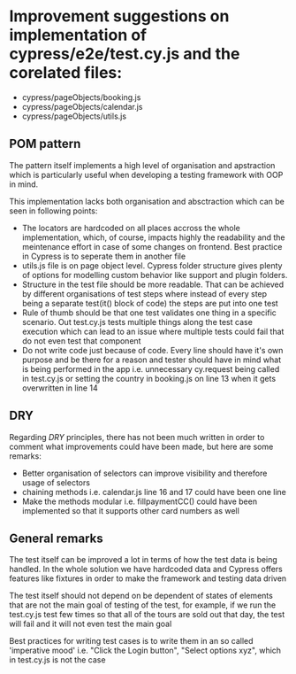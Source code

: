 # Improvement suggestions on implementation of cypress/e2e/test.cy.js and the corelated files:
- cypress/pageObjects/booking.js
- cypress/pageObjects/calendar.js
- cypress/pageObjects/utils.js

## POM pattern

The pattern itself implements a high level of organisation and apstraction which is particularly useful when developing a testing framework with OOP in mind.

This implementation lacks both organisation and absctraction which can be seen in following points:
- The locators are hardcoded on all places accross the whole implementation, which, of course, impacts highly the readability and the meintenance effort in case of some changes on frontend. Best practice in Cypress is to seperate them in another file
- utils.js file is on page object level. Cypress folder structure gives plenty of options for modelling custom behavior like support and plugin folders.
- Structure in the test file should be more readable. That can be achieved by different organisations of test steps where instead of every step being a separate test(it() block of code) the steps are put into one test
- Rule of thumb should be that one test validates one thing in a specific scenario. Out test.cy.js tests multiple things along the test case execution which can lead to an issue where multiple tests could fail that do not even test that component
- Do not write code just because of code. Every line should have it's own purpose and be there for a reason and tester should have in mind what is being performed in the app i.e. unnecessary cy.request being called in test.cy.js or setting the country in booking.js on line 13 when it gets overwritten in line 14

## DRY
Regarding *DRY* principles, there has not been much written in order to comment what improvements could have been made, but here are some remarks:
- Better organisation of selectors can improve visibility and therefore usage of selectors
- chaining methods i.e. calendar.js line 16 and 17 could have been one line
- Make the methods modular i.e. fillpaymentCC() could have been implemented so that it supports other card numbers as well

## General remarks
The test itself can be improved a lot in terms of how the test data is being handled. In the whole solution we have hardcoded data and Cypress offers features like fixtures in order to make the framework and testing data driven

The test itself should not depend on be dependent of states of elements that are not the main goal of testing of the test, for example, if we run the test.cy.js test few times so that all of the tours are sold out that day, the test will fail and it will not even test the main goal

Best practices for writing test cases is to write them in an so called 'imperative mood' i.e. "Click the Login button", "Select options xyz", which in test.cy.js is not the case